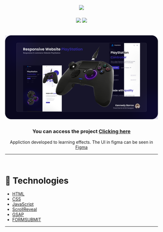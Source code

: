 <h1 align="center">
    <img src="./assets/svg/logo.svg">
</h1>

<div align="center">
    <img src="https://img.shields.io/github/repo-size/kennedybarros/repsonsive-website-playstation?color=362BA9" />
    <img src="https://img.shields.io/github/license/kennedybarros/repsonsive-website-playstation?color=362BA9"/>
</div>

<h1 align="center">
    <img src="./banner.png">
</h1>

<h3 align="center">You can access the project <a href="https://repsonsive-website-playstation.netlify.app/" target="_blank">Clicking here</a></h3>

<p align="center">Appliction developed to learning effects. The UI in figma can be seen in <a href="https://www.figma.com/file/0Kpr4fo1QTyyhruZDEbCBz/Repsonsive-Website-PlayStation?node-id=1%3A1886" target="_blank">Figma</a> </p>

---

</br>

# 🚀 Technologies

- [HTML](https://www.w3schools.com/html/)
- [CSS](https://www.w3schools.com/css/)
- [JavaScript](https://developer.mozilla.org/en-US/docs/Web/JavaScript)
- [ScrollReveal](https://scrollrevealjs.org/)
- [GSAP](https://greensock.com/gsap/)
- [FORMSUBMIT](https://formsubmit.co/)

---

